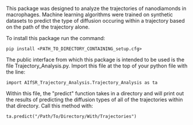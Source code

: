 This package was designed to analyze the trajectories of nanodiamonds in macrophages. Machine learning algorithms were trained on synthetic datasets to predict the type of diffusion occuring within a trajectory based on the path of the trajectory alone.   

To install this package run the command:  

`pip install <PATH_TO_DIRECTORY_CONTAINING_setup.cfg>  `

The public interface from which this package is intended to be used is the file Trajectory_Analysis.py. Import this file at the top of your python file with the line:

`import AIfSR_Trajectory_Analysis.Trajectory_Analysis as ta  `

Within this file, the "predict" function takes in a directory and will print out the results of predicting the diffusion types of all of the trajectories within that directory. Call this method with:

`ta.predict("/Path/To/Directory/With/Trajectories")`
